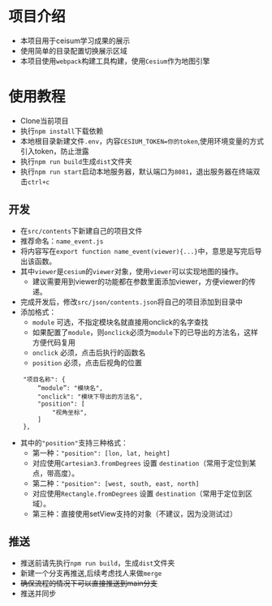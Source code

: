 # 项目介绍 #
- 本项目用于ceisum学习成果的展示
- 使用简单的目录配置切换展示区域
- 本项目使用`webpack`构建工具构建，使用`Cesium`作为地图引擎
# 使用教程 #
- Clone当前项目
- 执行`npm install`下载依赖
- 本地根目录新建文件`.env`，内容`CESIUM_TOKEN=你的token`,使用环境变量的方式引入token，防止泄露
- 执行`npm run build`生成`dist`文件夹
- 执行`npm run start`启动本地服务器，默认端口为`8081`，退出服务器在终端双击`ctrl+c`
## 开发 ##
- 在`src/contents`下新建自己的项目文件
- 推荐命名：`name_event.js`
- 将内容写在`export function name_event(viewer){...}`中，意思是写完后导出该函数。
- 其中`viewer`是`cesium`的`viewer`对象，使用`viewer`可以实现地图的操作。
    - 建议需要用到viewer的功能都在参数里面添加viewer，方便viewer的传递。
- 完成开发后，修改`src/json/contents.json`将自己的项目添加到目录中
- 添加格式：
    - `module` 可选，不指定模块名就直接用onclick的名字查找
    - 如果配置了`module`，则`onclick`必须为`module`下的已导出的方法名，这样方便代码复用
    - `onclick` 必须，点击后执行的函数名
    - `position` 必须，点击后视角的位置
```
    "项目名称": {
        “module”: "模块名",
        "onclick": "模块下导出的方法名",
        "position": [
            "视角坐标",  
        ]
    },
```
- 其中的`"position"`支持三种格式：
    - 第一种：`"position": [lon, lat, height]`
    - 对应使用`Cartesian3.fromDegrees` 设置 `destination`（常用于定位到某点，带高度）。
    - 第二种：`"position": [west, south, east, north]`
    - 对应使用`Rectangle.fromDegrees` 设置 `destination`（常用于定位到区域）。
    - 第三种：直接使用setView支持的对象（不建议，因为没测试过）
## 推送 ##
- 推送前请先执行`npm run build`，生成`dist`文件夹
- 新建一个分支再推送,后续考虑找人来做`merge`
- ~~确保流程的情况下可以直接推送到main分支~~
- 推送并同步